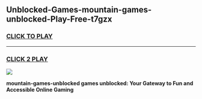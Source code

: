 
## Unblocked-Games-mountain-games-unblocked-Play-Free-t7gzx
<h3>
<a href="https://premium76.site?title=mountain-games-unblocked&ref=10A">CLICK TO PLAY</a></h3>
<hr>

<h3>
<a href="https://premium76.site?title=mountain-games-unblocked&ref=10A">CLICK 2 PLAY</a>
  
</h3>

<a href="https://premium76.site?title=mountain-games-unblocked&ref=10A"><img src="https://clearcache.store/games.png"></a>


**mountain-games-unblocked games unblocked: Your Gateway to Fun and Accessible Online Gaming**

